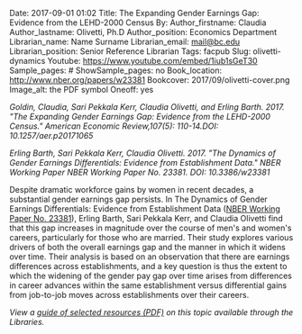 Date: 2017-09-01 01:02
Title: The Expanding Gender Earnings Gap: Evidence from the LEHD-2000 Census
By:
Author_firstname:  Claudia
Author_lastname: Olivetti, Ph.D
Author_position: Economics Department
Librarian_name: Name Surname
Librarian_email: mail@bc.edu
Librarian_position: Senior Reference Librarian
Tags: facpub
Slug: olivetti-dynamics
Youtube: https://www.youtube.com/embed/1iub1sGeT30
Sample_pages: #
ShowSample_pages: no
Book_location: http://www.nber.org/papers/w23381
Bookcover: 2017/09/olivetti-cover.png
Image_alt: the PDF symbol
Oneoff: yes

<em>Goldin, Claudia, Sari Pekkala Kerr, Claudia Olivetti, and Erling Barth. 2017. "The Expanding Gender Earnings Gap: Evidence from the LEHD-2000 Census." American Economic Review,107(5): 110-14.DOI: 10.1257/aer.p20171065

Erling Barth, Sari Pekkala Kerr, Claudia Olivetti. 2017. "The Dynamics of Gender Earnings Differentials: Evidence from Establishment Data." NBER Working Paper NBER Working Paper No. 23381. DOI: 10.3386/w23381</em>

Despite dramatic workforce gains by women in recent decades, a substantial gender earnings gap persists. In The Dynamics of Gender Earnings Differentials: Evidence from Establishment Data (<a href="http://www.nber.org/papers/w23381">NBER Working Paper No. 23381</a>), Erling Barth, Sari Pekkala Kerr, and Claudia Olivetti find that this gap increases in magnitude over the course of men's and women's careers, particularly for those who are married. Their study explores various drivers of both the overall earnings gap and the manner in which it widens over time. Their analysis is based on an observation that there are earnings differences across establishments, and a key question is thus the extent to which the widening of the gender pay gap over time arises from differences in career advances within the same establishment versus differential gains from job-to-job moves across establishments over their careers.

<em>View a <a href="http://library.bc.edu/theme/img/facpub/2017/09/olivetti_guide.pdf">guide of selected resources (PDF)</a> on this topic available through the Libraries. </em>